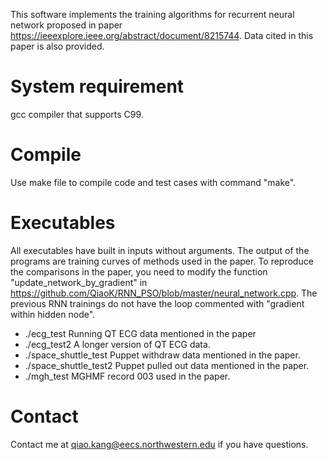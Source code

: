 This software implements the training algorithms for recurrent neural network proposed in paper https://ieeexplore.ieee.org/abstract/document/8215744.
Data cited in this paper is also provided.

# System requirement

gcc compiler that supports C99.

# Compile

Use make file to compile code and test cases with command "make".

# Executables

All executables have built in inputs without arguments. The output of the programs are training curves of methods used in the paper. To reproduce the comparisons in the paper, you need to modify the function "update_network_by_gradient" in https://github.com/QiaoK/RNN_PSO/blob/master/neural_network.cpp. The previous RNN trainings do not have the loop commented with "gradient within hidden node".

- ./ecg_test
  Running QT ECG data mentioned in the paper
- ./ecg_test2
  A longer version of QT ECG data.
- ./space_shuttle_test
 Puppet withdraw data mentioned in the paper.
- ./space_shuttle_test2
 Puppet pulled out data mentioned in the paper.
- ./mgh_test
 MGHMF record 003 used in the paper.
# Contact

Contact me at qiao.kang@eecs.northwestern.edu if you have questions.

